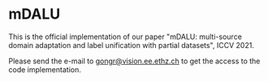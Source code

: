# mDALU

This is the official implementation of our paper "mDALU: multi-source domain adaptation and label unification with partial datasets", ICCV 2021.

Please send the e-mail to gongr@vision.ee.ethz.ch to get the access to the code implementation.
